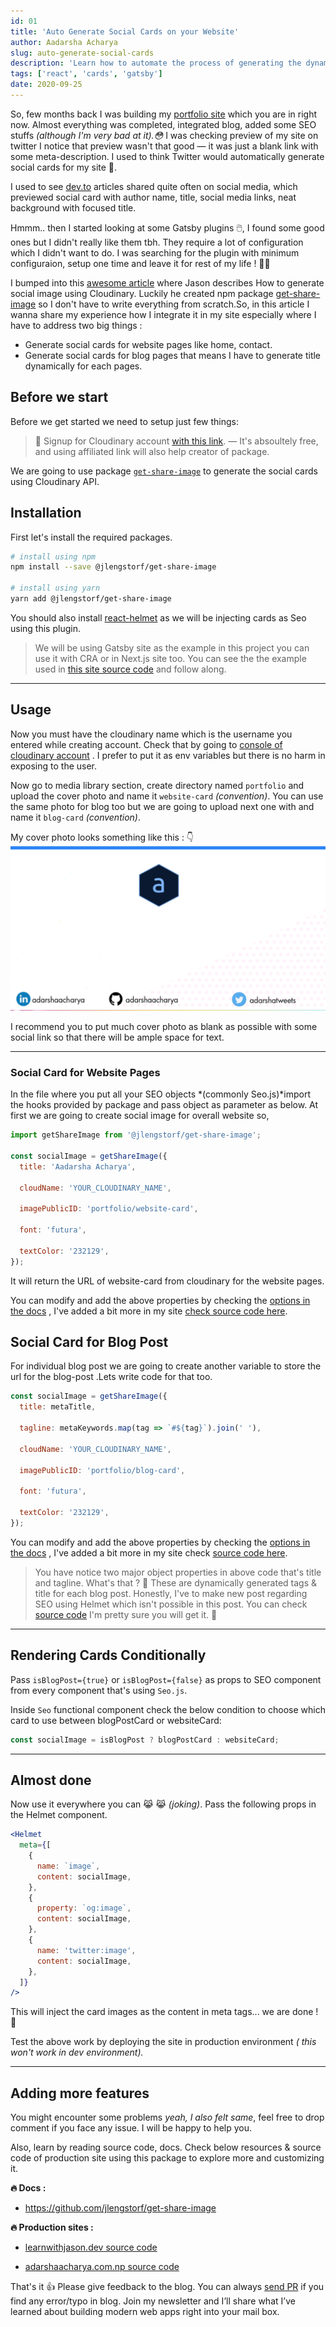 ```yaml
---
id: 01
title: 'Auto Generate Social Cards on your Website'
author: Aadarsha Acharya
slug: auto-generate-social-cards
description: 'Learn how to automate the process of generating the dynamic social media cards for website pages and blog posts.'
tags: ['react', 'cards', 'gatsby']
date: 2020-09-25
---
```


So, few months back I was building my [portfolio site](http://adarshaacharya.com.np/) which you are in right now. Almost everything was completed, integrated blog, added some SEO stuffs _(although I'm very bad at it).😳_ I was checking preview of my site on twitter I notice that preview wasn't that good — it was just a blank link with some meta-description. I used to think Twitter would automatically generate social cards for my site 🤪.

I used to see [dev.to](https://dev.to/) articles shared quite often on social media, which previewed social card with author name, title, social media links, neat background with focused title.

Hmmm.. then I started looking at some Gatsby plugins 🖱️, I found some good ones but I didn't really like them tbh. They require a lot of configuration which I didn't want to do. I was searching for the plugin with minimum configuraion, setup one time and leave it for rest of my life ! 🚀🔥

I bumped into this [awesome article](https://www.learnwithjason.dev/blog/auto-generate-social-image/) where Jason describes How to generate social image using Cloudinary. Luckily he created npm package [get-share-image](https://www.npmjs.com/package/@jlengstorf/get-share-image) so I don't have to write everything from scratch.So, in this article I wanna share my experience how I integrate it in my site especially where I have to address two big things :

- Generate social cards for website pages like home, contact.
- Generate social cards for blog pages that means I have to generate title dynamically for each pages.

## Before we start

Before we get started we need to setup just few things:

> 🚨 Signup for Cloudinary account [with this link](https://jason.af/cloudinary). — It's absoultely free, and using affiliated link will also help creator of package.

We are going to use package [`get-share-image`](https://www.npmjs.com/package/@jlengstorf/get-share-image) to generate the social cards using Cloudinary API.

## Installation

First let's install the required packages.

```bash
# install using npm
npm install --save @jlengstorf/get-share-image

# install using yarn
yarn add @jlengstorf/get-share-image
```

You should also install [react-helmet](https://www.gatsbyjs.com/plugins/gatsby-plugin-react-helmet/#install) as we will be injecting cards as Seo using this plugin.

> We will be using Gatsby site as the example in this project you can use it with CRA or in Next.js site too.
> You can see the the example used in [this site source code](https://github.com/adarshaacharya/adarshaacharya.com.np/blob/master/src/components/Seo/Seo.js) and follow along.

---

## Usage

Now you must have the cloudinary name which is the username you entered while creating account. Check that by going to [console of cloudinary account](https://cloudinary.com/console) . I prefer to put it as env variables but there is no harm in exposing to the user.

Now go to media library section, create directory named `portfolio` and upload the cover photo and name it `website-card` _(convention)_. You can use the same photo for blog too but we are going to upload next one with and name it `blog-card` _(convention)_.

My cover photo looks something like this : 👇
![Website Card](website-card.png)

I recommend you to put much cover photo as blank as possible with some social link so that there will be ample space for text.

---

### Social Card for Website Pages

In the file where you put all your SEO objects *(commonly Seo.js)*import the hooks provided by package and pass object as parameter as below.
At first we are going to create social image for overall website so,

```js
import getShareImage from '@jlengstorf/get-share-image';

const socialImage = getShareImage({
  title: 'Aadarsha Acharya',

  cloudName: 'YOUR_CLOUDINARY_NAME',

  imagePublicID: 'portfolio/website-card',

  font: 'futura',

  textColor: '232129',
});
```

It will return the URL of website-card from cloudinary for the website pages.

You can modify and add the above properties by checking the [options in the docs](https://github.com/jlengstorf/get-share-image#options) , I've added a bit more in my site [check source code here](https://github.com/adarshaacharya/adarshaacharya.com.np/blob/c229d6341ae76d0c49b5cd6e969640aee44e799c/src/components/Seo/Seo.js#L15).

## Social Card for Blog Post

For individual blog post we are going to create another variable to store the url for the blog-post .Lets write code for that too.

```js
const socialImage = getShareImage({
  title: metaTitle,

  tagline: metaKeywords.map(tag => `#${tag}`).join(' '),

  cloudName: 'YOUR_CLOUDINARY_NAME',

  imagePublicID: 'portfolio/blog-card',

  font: 'futura',

  textColor: '232129',
});
```

You can modify and add the above properties by checking the [options in the docs](https://github.com/jlengstorf/get-share-image#options) , I've added a bit more in my site check [source code here](https://github.com/adarshaacharya/adarshaacharya.com.np/blob/c229d6341ae76d0c49b5cd6e969640aee44e799c/src/components/Seo/Seo.js#L31).

> You have notice two major object properties in above code that's title and tagline. What's that ? 🤔
> These are dynamically generated tags & title for each blog post. Honestly, I've to make new post regarding SEO using Helmet which isn't possible in this post. You can check [source code](https://github.com/adarshaacharya/adarshaacharya.com.np/blob/c229d6341ae76d0c49b5cd6e969640aee44e799c/src/components/Seo/Seo.js) I'm pretty sure you will get it. 🧠

---

## Rendering Cards Conditionally

Pass `isBlogPost={true}` or `isBlogPost={false}` as props to SEO component from every component that's using `Seo.js`.

Inside `Seo` functional component check the below condition to choose which card to use between blogPostCard or websiteCard:

```js
const socialImage = isBlogPost ? blogPostCard : websiteCard;
```

---

## Almost done

Now use it everywhere you can 😹 😹 _(joking)_. Pass the following props in the Helmet component.

```jsx
<Helmet
  meta={[
    {
      name: `image`,
      content: socialImage,
    },
    {
      property: `og:image`,
      content: socialImage,
    },
    {
      name: 'twitter:image',
      content: socialImage,
    },
  ]}
/>
```

This will inject the card images as the content in meta tags... we are done ! 🤙

Test the above work by deploying the site in production environment _( this won't work in dev environment)._

---

## Adding more features

You might encounter some problems _yeah, I also felt same_, feel free to drop comment if you face any issue. I will be happy to help you.

Also, learn by reading source code, docs. Check below resources & source code of production site using this package to explore more and customizing it.

**🔥 Docs :**

- https://github.com/jlengstorf/get-share-image

**🔥 Production sites :**

- [learnwithjason.dev source code](https://github.com/jlengstorf/learnwithjason.dev)

- [adarshaacharya.com.np source code](https://github.com/adarshaacharya/adarshaacharya.com.np)

That's it 👍 Please give feedback to the blog. You can always [send PR](https://github.com/adarshaacharya/adarshaacharya.com.np/edit/master/content/posts/00-auto-generate-social-card/index.md) if you find any error/typo in blog. Join my newsletter and I’ll share what I’ve learned about building modern web apps right into your mail box.
